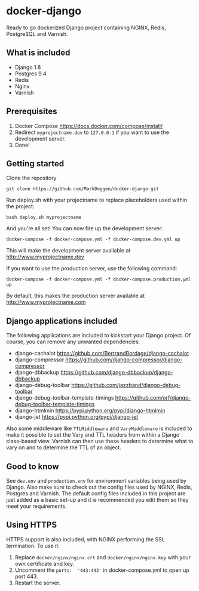 # docker-django
Ready to go dockerized Django project containing NGINX, Redis, PostgreSQL and Varnish.

## What is included

* Django 1.8
* Postgres 9.4
* Redis
* Nginx
* Varnish

## Prerequisites

1. Docker Compose <https://docs.docker.com/compose/install/>
2. Redirect ```myprojectname.dev``` to ```127.0.0.1``` if you want to use the development server.
3. Done!

## Getting started

Clone the repository

```
git clone https://github.com/MarkDoggen/docker-django.git
```

Run deploy.sh with your projectname to replace placeholders used within the project:

```
bash deploy.sh myprojectname
```

And you're all set! You can now fire up the development server:

```
docker-compose -f docker-compose.yml -f docker-compose.dev.yml up
```

This will make the development server available at http://www.myprojectname.dev

If you want to use the production server, use the following command:

```
docker-compose -f docker-compose.yml -f docker-compose.production.yml up
```

By default, this makes the production server available at http://www.myprojectname.com

## Django applications included

The following applications are included to kickstart your Django project. Of course, you can remove any unwanted dependencies.

* django-cachalot <https://github.com/BertrandBordage/django-cachalot>
* django-compressor <https://github.com/django-compressor/django-compressor>
* django-dbbackup <https://github.com/django-dbbackup/django-dbbackup>
* django-debug-toolbar <https://github.com/jazzband/django-debug-toolbar>
* django-debug-toolbar-template-timings <https://github.com/orf/django-debug-toolbar-template-timings> 
* django-htmlmin <https://pypi.python.org/pypi/django-htmlmin>
* django-jet <https://pypi.python.org/pypi/django-jet>

Also some middleware like ```TTLMiddleware``` and ```VaryMiddleware``` is included to make it possible to set the Vary and TTL headers from within a Django class-based view. Varnish can then use these headers to determine what to vary on and to determine the TTL of an object.


## Good to know

See ```dev.env``` and ```production.env``` for environment variables being used by Django. Also make sure to check out the config files used by NGINX, Redis, Postgres and Varnish. The default config files included in this project are just added as a basic set-up and it is recommended you edit them so they meet your requirements. 

## Using HTTPS

HTTPS support is also included, with NGINX performing the SSL termination. To use it:

1. Replace ```docker/nginx/nginx.crt``` and ```docker/nginx/nginx.key``` with your own certificate and key.
2. Uncomment the ```ports:  '443:443'``` in docker-compose.yml to open up port 443.
3. Restart the server.




